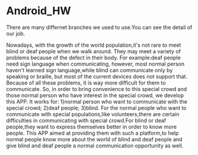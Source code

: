 # Android_HW
There are many differnet branches we used to use.You can see the detail of our job.



Nowadays, with the growth of the world population,it's not rare to meet blind or deaf people when we walk around. They may meet a variety of problems because of the defect in their body.
For example:deaf people need sign language when communicating, however, most normal person haven't learned sign language,while blind can communicate only by speaking or braille, but most of the current devices does not support that. Because of all these problems, it is way more difficult for them to communicate.
So, in order to bring convenience to this special crowd and those normal person who have interest in the special crowd, we develop this APP. It works for:
 1)normal person who want to communicate with the special crowd;
 2)deaf people;
 3)blind.
 For the normal people who want to communicate with special populations,like volunteers,there are certain difficulties in communicating with special crowd.For blind or deaf people,they want to express themselves better in order to know more people.
 This APP aimed at providing them with such a platform,to help normal people know more about the world of blind and deaf people and give blind and deaf people a normal communication opportunity as well.
